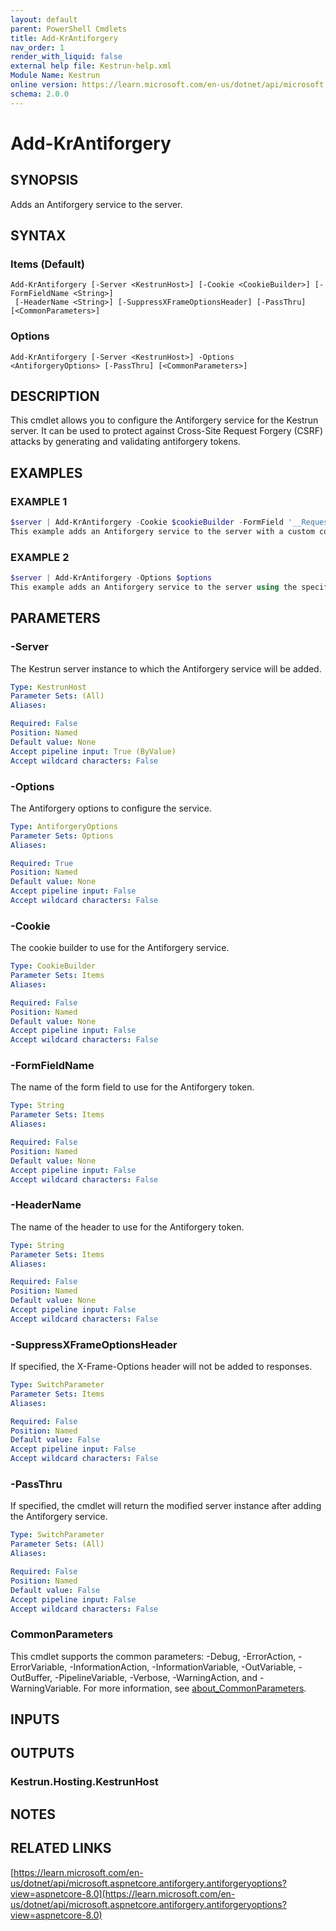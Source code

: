 ```yaml
---
layout: default
parent: PowerShell Cmdlets
title: Add-KrAntiforgery
nav_order: 1
render_with_liquid: false
external help file: Kestrun-help.xml
Module Name: Kestrun
online version: https://learn.microsoft.com/en-us/dotnet/api/microsoft.aspnetcore.antiforgery.antiforgeryoptions?view=aspnetcore-8.0
schema: 2.0.0
---
```


# Add-KrAntiforgery

## SYNOPSIS
Adds an Antiforgery service to the server.

## SYNTAX

### Items (Default)
```
Add-KrAntiforgery [-Server <KestrunHost>] [-Cookie <CookieBuilder>] [-FormFieldName <String>]
 [-HeaderName <String>] [-SuppressXFrameOptionsHeader] [-PassThru] [<CommonParameters>]
```

### Options
```
Add-KrAntiforgery [-Server <KestrunHost>] -Options <AntiforgeryOptions> [-PassThru] [<CommonParameters>]
```

## DESCRIPTION
This cmdlet allows you to configure the Antiforgery service for the Kestrun server.
It can be used to protect against Cross-Site Request Forgery (CSRF) attacks by generating and validating antiforgery tokens.

## EXAMPLES

### EXAMPLE 1
```powershell
$server | Add-KrAntiforgery -Cookie $cookieBuilder -FormField '__RequestVerificationToken' -HeaderName 'X-CSRF-Token' -SuppressXFrameOptionsHeader
This example adds an Antiforgery service to the server with a custom cookie builder, form field name, and header name.
```

### EXAMPLE 2
```powershell
$server | Add-KrAntiforgery -Options $options
This example adds an Antiforgery service to the server using the specified Antiforgery options.
```

## PARAMETERS

### -Server
The Kestrun server instance to which the Antiforgery service will be added.

```yaml
Type: KestrunHost
Parameter Sets: (All)
Aliases:

Required: False
Position: Named
Default value: None
Accept pipeline input: True (ByValue)
Accept wildcard characters: False
```

### -Options
The Antiforgery options to configure the service.

```yaml
Type: AntiforgeryOptions
Parameter Sets: Options
Aliases:

Required: True
Position: Named
Default value: None
Accept pipeline input: False
Accept wildcard characters: False
```

### -Cookie
The cookie builder to use for the Antiforgery service.

```yaml
Type: CookieBuilder
Parameter Sets: Items
Aliases:

Required: False
Position: Named
Default value: None
Accept pipeline input: False
Accept wildcard characters: False
```

### -FormFieldName
The name of the form field to use for the Antiforgery token.

```yaml
Type: String
Parameter Sets: Items
Aliases:

Required: False
Position: Named
Default value: None
Accept pipeline input: False
Accept wildcard characters: False
```

### -HeaderName
The name of the header to use for the Antiforgery token.

```yaml
Type: String
Parameter Sets: Items
Aliases:

Required: False
Position: Named
Default value: None
Accept pipeline input: False
Accept wildcard characters: False
```

### -SuppressXFrameOptionsHeader
If specified, the X-Frame-Options header will not be added to responses.

```yaml
Type: SwitchParameter
Parameter Sets: Items
Aliases:

Required: False
Position: Named
Default value: False
Accept pipeline input: False
Accept wildcard characters: False
```

### -PassThru
If specified, the cmdlet will return the modified server instance after adding the Antiforgery service.

```yaml
Type: SwitchParameter
Parameter Sets: (All)
Aliases:

Required: False
Position: Named
Default value: False
Accept pipeline input: False
Accept wildcard characters: False
```

### CommonParameters
This cmdlet supports the common parameters: -Debug, -ErrorAction, -ErrorVariable, -InformationAction, -InformationVariable, -OutVariable, -OutBuffer, -PipelineVariable, -Verbose, -WarningAction, and -WarningVariable. For more information, see [about_CommonParameters](http://go.microsoft.com/fwlink/?LinkID=113216).

## INPUTS

## OUTPUTS

### Kestrun.Hosting.KestrunHost
## NOTES

## RELATED LINKS

[https://learn.microsoft.com/en-us/dotnet/api/microsoft.aspnetcore.antiforgery.antiforgeryoptions?view=aspnetcore-8.0](https://learn.microsoft.com/en-us/dotnet/api/microsoft.aspnetcore.antiforgery.antiforgeryoptions?view=aspnetcore-8.0)

